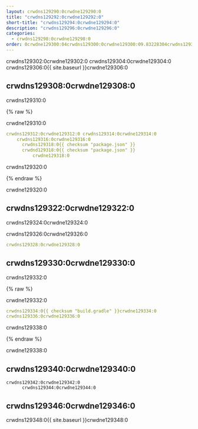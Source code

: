 ```yaml
---
layout: crwdns129290:0crwdne129290:0
title: "crwdns129292:0crwdne129292:0"
short-title: "crwdns129294:0crwdne129294:0"
description: "crwdns129296:0crwdne129296:0"
categories:
  - crwdns129298:0crwdne129298:0
order: 0crwdne129300:04crwdns129300:0crwdne129300:09.83228304crwdns129300:0crwdne129300:0
---
```

crwdns129302:0crwdne129302:0 crwdns129304:0crwdne129304:0 crwdns129306:0{{ site.baseurl }}crwdne129306:0

## crwdns129308:0crwdne129308:0

crwdns129310:0

{% raw %}

crwdne129310:0

```yaml
crwdns129312:0crwdne129312:0 crwdns129314:0crwdne129314:0
    crwdns129316:0crwdne129316:0
      crwdns129318:0{{ checksum "package.json" }}
      crwdnd129318:0{{ checksum "package.json" }}
          crwdne129318:0
```

crwdns129320:0

{% endraw %}

crwdne129320:0

## crwdns129322:0crwdne129322:0

crwdns129324:0crwdne129324:0

crwdns129326:0crwdne129326:0

```yaml
crwdns129328:0crwdne129328:0
```

## crwdns129330:0crwdne129330:0

crwdns129332:0

{% raw %}

crwdne129332:0

```yaml
crwdns129334:0{{ checksum "build.gradle" }}crwdne129334:0
crwdns129336:0crwdne129336:0
```

crwdns129338:0

{% endraw %}          

crwdne129338:0

## crwdns129340:0crwdne129340:0

    crwdns129342:0crwdne129342:0
          crwdns129344:0crwdne129344:0
    
    

## crwdns129346:0crwdne129346:0

crwdns129348:0{{ site.baseurl }}crwdne129348:0